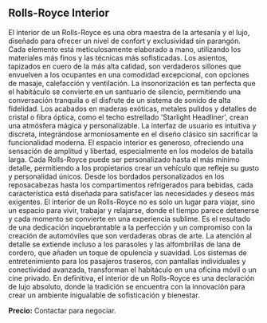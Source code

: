 ## Rolls-Royce Interior

El interior de un Rolls-Royce es una obra maestra de la artesanía y el lujo, diseñado para ofrecer un nivel de confort y exclusividad sin parangón. Cada elemento está meticulosamente elaborado a mano, utilizando los materiales más finos y las técnicas más sofisticadas. Los asientos, tapizados en cuero de la más alta calidad, son verdaderos sillones que envuelven a los ocupantes en una comodidad excepcional, con opciones de masaje, calefacción y ventilación. La insonorización es tan perfecta que el habitáculo se convierte en un santuario de silencio, permitiendo una conversación tranquila o el disfrute de un sistema de sonido de alta fidelidad. Los acabados en maderas exóticas, metales pulidos y detalles de cristal o fibra óptica, como el techo estrellado 'Starlight Headliner', crean una atmósfera mágica y personalizable. La interfaz de usuario es intuitiva y discreta, integrándose armoniosamente en el diseño clásico sin sacrificar la funcionalidad moderna. El espacio interior es generoso, ofreciendo una sensación de amplitud y libertad, especialmente en los modelos de batalla larga. Cada Rolls-Royce puede ser personalizado hasta el más mínimo detalle, permitiendo a los propietarios crear un vehículo que refleje su gusto y personalidad únicos. Desde los bordados personalizados en los reposacabezas hasta los compartimentos refrigerados para bebidas, cada característica está diseñada para satisfacer las necesidades y deseos más exigentes. El interior de un Rolls-Royce no es solo un lugar para viajar, sino un espacio para vivir, trabajar y relajarse, donde el tiempo parece detenerse y cada momento se convierte en una experiencia sublime. Es el resultado de una dedicación inquebrantable a la perfección y un compromiso con la creación de automóviles que son verdaderas obras de arte. La atención al detalle se extiende incluso a los parasoles y las alfombrillas de lana de cordero, que añaden un toque de opulencia y suavidad. Los sistemas de entretenimiento para los pasajeros traseros, con pantallas individuales y conectividad avanzada, transforman el habitáculo en una oficina móvil o un cine privado. En definitiva, el interior de un Rolls-Royce es una declaración de lujo absoluto, donde la tradición se encuentra con la innovación para crear un ambiente inigualable de sofisticación y bienestar.

**Precio:** Contactar para negociar.

